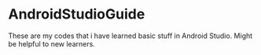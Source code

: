 # AndroidStudioGuide
These are my codes that i have learned basic stuff in Android Studio. Might be helpful to new learners.
